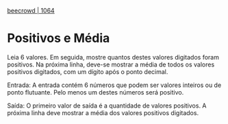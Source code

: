 [beecrowd | 1064](https://www.beecrowd.com.br/judge/pt/problems/view/1064)

# Positivos e Média

Leia 6 valores. Em seguida, mostre quantos destes valores digitados foram positivos. Na próxima linha, deve-se mostrar a média de todos os valores positivos digitados, com um dígito após o ponto decimal.

Entrada: A entrada contém 6 números que podem ser valores inteiros ou de ponto flutuante. Pelo menos um destes números será positivo.

Saída: O primeiro valor de saída é a quantidade de valores positivos. A próxima linha deve mostrar a média dos valores positivos digitados.
